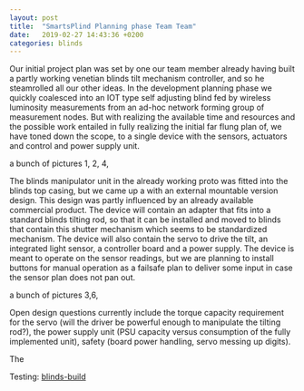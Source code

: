 ```yaml
---
layout: post
title:  "SmartsPlind Planning phase Team Team"
date:   2019-02-27 14:43:36 +0200
categories: blinds
---
```

Our initial project plan was set by one our team member already having built a partly working venetian blinds tilt mechanism controller, and so he steamrolled all our other ideas. In the development planning phase we quickly coalesced into an IOT type self adjusting blind fed by wireless luminosity measurements from an ad-hoc network forming group of measurement nodes. But with realizing the available time and resources and the possible work entailed in fully realizing the initial far flung plan of, we have toned down the scope, to a single device with the sensors, actuators and control and power supply unit.

a bunch of pictures  1, 2, 4, 


The blinds manipulator unit in the already working proto was fitted into the blinds top casing, but we came up a with an external mountable version design. This design was partly influenced by an already available commercial product. The device will contain an adapter that fits into a standard blinds tilting rod, so that it can be installed and moved to blinds that contain this shutter mechanism which seems to be standardized mechanism. The device will also contain the servo to drive the tilt, an integrated light sensor, a controller board and a power supply. The device is meant to operate on the sensor readings, but we are planning to install buttons for manual operation as a failsafe plan to deliver some input in case the sensor plan does not pan out.

a bunch of pictures  3,6, 

Open design questions currently include the torque capacity requirement for the servo (will the driver be powerful enough to manipulate the tilting rod?), the power supply unit (PSU capacity versus consumption of the fully implemented unit), safety (board power handling, servo messing up digits).


The 

Testing: [blinds-build][blinds-build]

[blinds-build]: /initial-blinds-build.gif
[jekyll-docs]: https://jekyllrb.com/docs/home
[jekyll-gh]:   https://github.com/jekyll/jekyll
[jekyll-talk]: https://talk.jekyllrb.com/
